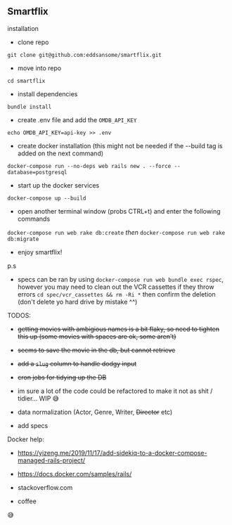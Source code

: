 ## Smartflix

installation

- clone repo

`git clone git@github.com:eddsansome/smartflix.git`

- move into repo

`cd smartflix` 

- install dependencies

`bundle install`

- create .env file and add the `OMDB_API_KEY`

`echo OMDB_API_KEY=api-key >> .env`

- create docker installation (this might not be needed if the --build tag is added on the next command)

`docker-compose run --no-deps web rails new . --force --database=postgresql`

- start up the docker services

`docker-compose up --build`

- open another terminal window (probs CTRL+t) and enter the following commands

`docker-compose run web rake db:create`
*then*
`docker-compose run web rake db:migrate`

- enjoy smartflix!

p.s

- specs can be ran by using `docker-compose run web bundle exec rspec`, however you may need to clean out the VCR cassettes if they throw errors
`cd spec/vcr_cassettes && rm -Ri *`
then confirm the deletion (don't delete yo hard drive by mistake ^^)


TODOS:
  - ~~getting movies with ambigious names is a bit flaky, so need to tighten this up (some movies with spaces are ok, some aren't)~~
  - ~~seems to save the movie in the db, but cannot retrieve~~
  - ~~add a `slug` column to handle dodgy input~~
  - ~~cron jobs for tidying up the DB~~
  
  - im sure a lot of the code could be refactored to make it not as shit / tidier... WIP 😅
  - data normalization (Actor, Genre, Writer, ~~Director~~ etc)
  - add specs


Docker help:

- https://yizeng.me/2019/11/17/add-sidekiq-to-a-docker-compose-managed-rails-project/

- https://docs.docker.com/samples/rails/

- stackoverflow.com

- coffee

😅
